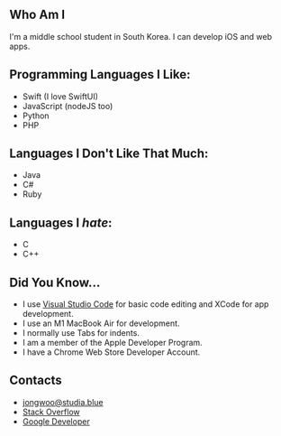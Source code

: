 ## Who Am I
I'm a middle school student in South Korea.
I can develop iOS and web apps.

## Programming Languages I Like:
- Swift (I love SwiftUI)
- JavaScript (nodeJS too)
- Python
- PHP

## Languages I Don't Like That Much:
- Java
- C#
- Ruby

## Languages I _hate_:
- C
- C++

## Did You Know...
- I use [Visual Studio Code](https://code.visualstudio.com/) for basic code editing and XCode for app development.
- I use an M1 MacBook Air for development.
- I normally use Tabs for indents.
- I am a member of the Apple Developer Program.
- I have a Chrome Web Store Developer Account.

## Contacts
- jongwoo@studia.blue
- [Stack Overflow](https://stackoverflow.com/users/14284475/jongwoo-lee)
- [Google Developer](https://g.dev/jongwoo)
